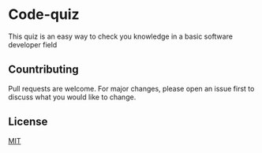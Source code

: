 # Code-quiz

This quiz is an easy way to check you knowledge in a basic software developer field

## Countributing

Pull requests are welcome. For major changes, please open an issue first to discuss what you would like to change.

## License 

[MIT](https://choosealicense.com/licenses/mit/)